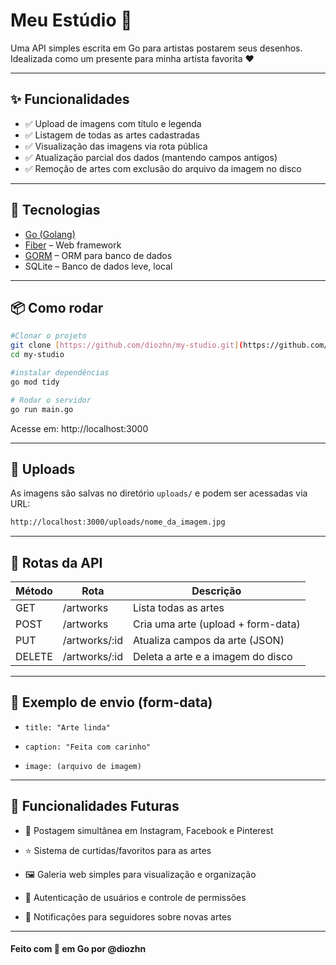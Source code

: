 # Meu Estúdio 🎨

Uma API simples escrita em Go para artistas postarem seus desenhos.
Idealizada como um presente para minha artista favorita ❤️

---

## ✨ Funcionalidades

- ✅ Upload de imagens com título e legenda
- ✅ Listagem de todas as artes cadastradas
- ✅ Visualização das imagens via rota pública
- ✅ Atualização parcial dos dados (mantendo campos antigos)
- ✅ Remoção de artes com exclusão do arquivo da imagem no disco

---

## 🚀 Tecnologias

- [Go (Golang)](https://golang.org/)
- [Fiber](https://gofiber.io/) – Web framework
- [GORM](https://gorm.io/) – ORM para banco de dados
- SQLite – Banco de dados leve, local

---

## 📦 Como rodar

```bash
#Clonar o projeto
git clone [https://github.com/diozhn/my-studio.git](https://github.com/diozhn/my-studio.git)
cd my-studio

#instalar dependências
go mod tidy

# Rodar o servidor
go run main.go
```
Acesse em:
http://localhost:3000

---

## 📂 Uploads
As imagens são salvas no diretório `uploads/` e podem ser acessadas via URL:

```bash
http://localhost:3000/uploads/nome_da_imagem.jpg
```

---

## 📮 Rotas da API

| Método | Rota            | Descrição                          |
| ------ | --------------- | ---------------------------------- |
| GET    | /artworks     | Lista todas as artes               |
| POST   | /artworks     | Cria uma arte (upload + form-data) |
| PUT    | /artworks/:id | Atualiza campos da arte (JSON)     |
| DELETE | /artworks/:id | Deleta a arte e a imagem do disco  |

---

## 🧪 Exemplo de envio (form-data)

- `title: "Arte linda"`

- `caption: "Feita com carinho"`

- `image: (arquivo de imagem)`

---

## 🚧 Funcionalidades Futuras

- 📸 Postagem simultânea em Instagram, Facebook e Pinterest

- ⭐ Sistema de curtidas/favoritos para as artes

- 🖼️ Galeria web simples para visualização e organização

- 🔐 Autenticação de usuários e controle de permissões

- 📢 Notificações para seguidores sobre novas artes

---

#### Feito com 💙 em Go por @diozhn